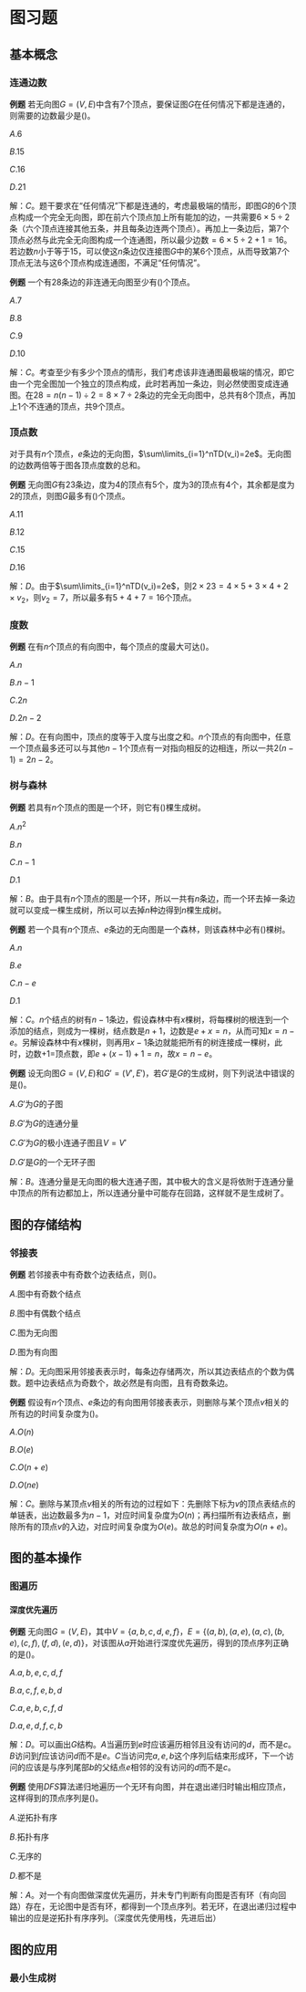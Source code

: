 # 图习题

## 基本概念

### 连通边数

**例题** 若无向图$G=(V,E)$中含有$7$个顶点，要保证图$G$在任何情况下都是连通的，则需要的边数最少是()。

$A.6$

$B.15$

$C.16$

$D.21$

解：$C$。题干要求在“任何情况”下都是连通的，考虑最极端的情形，即图$G$的$6$个顶点构成一个完全无向图，即在前六个顶点加上所有能加的边，一共需要$6\times5\div2$条（六个顶点连接其他五条，并且每条边连两个顶点）。再加上一条边后，第$7$个顶点必然与此完全无向图构成一个连通图，所以最少边数$=6\times5\div2+1=16$。若边数$n$小于等于$15$，可以使这$n$条边仅连接图$G$中的某$6$个顶点，从而导致第$7$个顶点无法与这$6$个顶点构成连通图，不满足“任何情况”。

**例题** 一个有$28$条边的非连通无向图至少有()个顶点。

$A.7$

$B.8$

$C.9$

$D.10$

解：$C$。考查至少有多少个顶点的情形，我们考虑该非连通图最极端的情况，即它由一个完全图加一个独立的顶点构成，此时若再加一条边，则必然使图变成连通图。在$28=n(n-1)\div2=8\times7\div2$条边的完全无向图中，总共有$8$个顶点，再加上$1$个不连通的顶点，共$9$个顶点。

### 顶点数

对于具有$n$个顶点，$e$条边的无向图，$\sum\limits_{i=1}^nTD(v_i)=2e$。无向图的边数两倍等于图各顶点度数的总和。

**例题** 无向图$G$有$23$条边，度为$4$的顶点有$5$个，度为$3$的顶点有$4$个，其余都是度为$2$的顶点，则图$G$最多有()个顶点。

$A.11$

$B.12$

$C.15$

$D.16$

解：$D$。由于$\sum\limits_{i=1}^nTD(v_i)=2e$，则$2\times23=4\times5+3\times4+2\times v_2$，则$v_2=7$，所以最多有$5+4+7=16$个顶点。

### 度数

**例题** 在有$n$个顶点的有向图中，每个顶点的度最大可达()。

$A.n$

$B.n-1$

$C.2n$

$D.2n-2$

解：$D$。在有向图中，顶点的度等于入度与出度之和。$n$个顶点的有向图中，任意一个顶点最多还可以与其他$n-1$个顶点有一对指向相反的边相连，所以一共$2(n-1)=2n-2$。

### 树与森林

**例题** 若具有$n$个顶点的图是一个环，则它有()棵生成树。

$A.n^2$

$B.n$

$C.n-1$

$D.1$

解：$B$。由于具有$n$个顶点的图是一个环，所以一共有$n$条边，而一个环去掉一条边就可以变成一棵生成树，所以可以去掉$n$种边得到$n$棵生成树。

**例题** 若一个具有$n$个顶点、$e$条边的无向图是一个森林，则该森林中必有()棵树。

$A.n$

$B.e$

$C.n-e$

$D.1$

解：$C$。$n$个结点的树有$n-1$条边，假设森林中有$x$棵树，将每棵树的根连到一个添加的结点，则成为一棵树，结点数是$n+1$，边数是$e+x=n$，从而可知$x=n-e$。另解设森林中有$x$棵树，则再用$x-1$条边就能把所有的树连接成一棵树，此时，边数$+1=$顶点数，即$e+(x-1)+1=n$，故$x=n-e$。

**例题** 设无向图$G=(V,E)$和$G'=(V',E')$，若$G'$是$G$的生成树，则下列说法中错误的是()。

$A.G'$为$G$的子图

$B.G'$为$G$的连通分量

$C.G'$为$G$的极小连通子图且$V=V'$

$D.G'$是$G$的一个无环子图

解：$B$。连通分量是无向图的极大连通子图，其中极大的含义是将依附于连通分量中顶点的所有边都加上，所以连通分量中可能存在回路，这样就不是生成树了。

## 图的存储结构

### 邻接表

**例题** 若邻接表中有奇数个边表结点，则()。

$A.$图中有奇数个结点

$B.$图中有偶数个结点

$C.$图为无向图

$D.$图为有向图

解：$D$。无向图采用邻接表表示时，每条边存储两次，所以其边表结点的个数为偶数。题中边表结点为奇数个，故必然是有向图，且有奇数条边。

**例题** 假设有$n$个顶点、$e$条边的有向图用邻接表表示，则删除与某个顶点$v$相关的所有边的时间复杂度为()。

$A.O(n)$

$B.O(e)$

$C.O(n+e)$

$D.O(ne)$

解：$C$。删除与某顶点$v$相关的所有边的过程如下：先删除下标为$v$的顶点表结点的单链表，出边数最多为$n-1$，对应时间复杂度为$O(n)$；再扫描所有边表结点，删除所有的顶点$v$的入边，对应时间复杂度为$O(e)$。故总的时间复杂度为$O(n+e)$。

## 图的基本操作

### 图遍历

<!-- #### 广度优先遍历 -->

#### 深度优先遍历

**例题** 无向图$G=(V,E)$，其中$V=\{a,b,c,d,e,f\}$，$E=\{(a,b),(a,e),(a,c),(b,e),(c,f),(f,d),(e,d)\}$，对该图从$a$开始进行深度优先遍历，得到的顶点序列正确的是()。

$A.a,b,e,c,d,f$

$B.a,c,f,e,b,d$

$C.a,e,b,c,f,d$

$D.a,e,d,f,c,b$

解：$D$。可以画出$G$结构。$A$当遍历到$e$时应该遍历相邻且没有访问的$d$，而不是$c$。$B$访问到$f$应该访问$d$而不是$e$。$C$当访问完$a,e,b$这个序列后结束形成环，下一个访问的应该是与序列尾部$b$的父结点$e$相邻的没有访问的$d$而不是$c$。

**例题** 使用$DFS$算法递归地遍历一个无环有向图，并在退出递归时输出相应顶点，这样得到的顶点序列是()。

$A.$逆拓扑有序

$B.$拓扑有序

$C.$无序的

$D.$都不是

解：$A$。对一个有向图做深度优先遍历，并未专门判断有向图是否有环（有向回路）存在，无论图中是否有环，都得到一个顶点序列。若无环，在退出递归过程中输出的应是逆拓扑有序序列。（深度优先使用栈，先进后出）

## 图的应用

### 最小生成树
